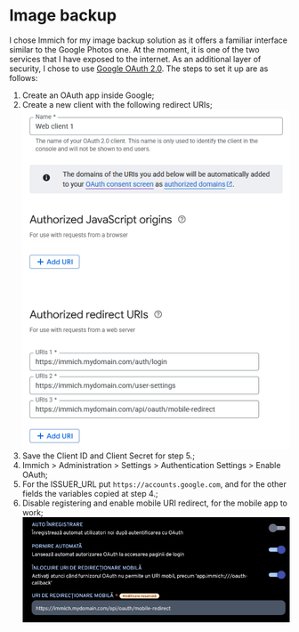 # Image backup
I chose Immich for my image backup solution as it offers a familiar interface similar to the Google Photos one. At the moment, it is one of the two services that I have exposed to the internet. As an additional layer of security, I chose to use [Google OAuth 2.0](https://console.cloud.google.com/auth/overview). The steps to set it up are as follows:

1. Create an OAuth app inside Google;
2. Create a new client with the following redirect URIs; ![config1](../images/oauth-redirects.png)
3. Save the Client ID and Client Secret for step 5.;
4. Immich > Administration > Settings > Authentication Settings > Enable OAuth;
5. For the ISSUER_URL put `https://accounts.google.com`, and for the other fields the variables copied at step 4.;
6. Disable registering and enable mobile URI redirect, for the mobile app to work; ![config2](../images/oauth-immich.png)